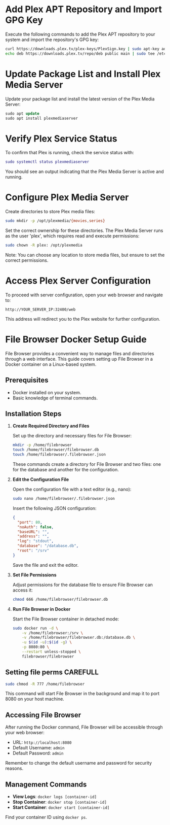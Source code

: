 
# Add Plex APT Repository and Import GPG Key

Execute the following commands to add the Plex APT repository to your system and import the repository's GPG key:

```bash
curl https://downloads.plex.tv/plex-keys/PlexSign.key | sudo apt-key add -
echo deb https://downloads.plex.tv/repo/deb public main | sudo tee /etc/apt/sources.list.d/plexmediaserver.list
```

# Update Package List and Install Plex Media Server

Update your package list and install the latest version of the Plex Media Server:

```sql
sudo apt update
sudo apt install plexmediaserver
```

# Verify Plex Service Status

To confirm that Plex is running, check the service status with:

```lua
sudo systemctl status plexmediaserver
```

You should see an output indicating that the Plex Media Server is active and running.

# Configure Plex Media Server

Create directories to store Plex media files:

```bash
sudo mkdir -p /opt/plexmedia/{movies,series}
```

Set the correct ownership for these directories. The Plex Media Server runs as the user 'plex', which requires read and execute permissions:

```bash
sudo chown -R plex: /opt/plexmedia
```

Note: You can choose any location to store media files, but ensure to set the correct permissions.

# Access Plex Server Configuration

To proceed with server configuration, open your web browser and navigate to:

```arduino
http://YOUR_SERVER_IP:32400/web
```

This address will redirect you to the Plex website for further configuration.





# File Browser Docker Setup Guide

File Browser provides a convenient way to manage files and directories through a web interface. This guide covers setting up File Browser in a Docker container on a Linux-based system.

## Prerequisites

- Docker installed on your system.
- Basic knowledge of terminal commands.

## Installation Steps

1. **Create Required Directory and Files**

   Set up the directory and necessary files for File Browser:

   ```bash
   mkdir -p /home/filebrowser
   touch /home/filebrowser/filebrowser.db
   touch /home/filebrowser/.filebrowser.json
   ```

   These commands create a directory for File Browser and two files: one for the database and another for the configuration.

2. **Edit the Configuration File**

   Open the configuration file with a text editor (e.g., nano):

   ```bash
   sudo nano /home/filebrowser/.filebrowser.json
   ```

   Insert the following JSON configuration:

   ```json
   {
     "port": 80,
     "noAuth": false,
     "baseURL": "",
     "address": "",
     "log": "stdout",
     "database": "/database.db",
     "root": "/srv"
   }
   ```

   Save the file and exit the editor.

3. **Set File Permissions**

   Adjust permissions for the database file to ensure File Browser can access it:

   ```bash
   chmod 666 /home/filebrowser/filebrowser.db
   ```

4. **Run File Browser in Docker**

   Start the File Browser container in detached mode:

   ```bash
   sudo docker run -d \
       -v /home/filebrowser:/srv \
       -v /home/filebrowser/filebrowser.db:/database.db \
       -u $(id -u):$(id -g) \
       -p 8080:80 \
       --restart unless-stopped \
       filebrowser/filebrowser
   ```
## Setting file perms CAREFULL

```bash
sudo chmod -R 777 /home/filebrowser
```
   This command will start File Browser in the background and map it to port 8080 on your host machine.

## Accessing File Browser

After running the Docker command, File Browser will be accessible through your web browser:

- URL: `http://localhost:8080`
- Default Username: `admin`
- Default Password: `admin`

Remember to change the default username and password for security reasons.

## Management Commands

- **View Logs**: `docker logs [container-id]`
- **Stop Container**: `docker stop [container-id]`
- **Start Container**: `docker start [container-id]`

Find your container ID using `docker ps`.
